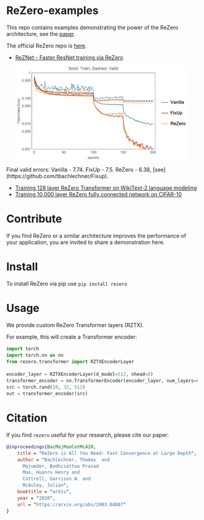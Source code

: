 # ReZero-examples

This repo contains examples demonstrating the power of the ReZero architecture, see the [paper](https://arxiv.org/pdf/2003.04887.pdf).

The official ReZero repo is [here](https://github.com/majumderb/rezero).


- [ReZNet - Faster ResNet training via ReZero](https://github.com/tbachlechner/ReZero-examples/blob/master/ReZNet-6x_faster_ResNet_training_via_ReZero.ipynb)
<p align="center">
<img src=./Plots/ResNet56_error_2.png  alt="ResNet56_error" width="450"/>
</p>
Final valid errors: Vanilla - 7.74. FixUp - 7.5. ReZero - 6.38, [see](https://github.com/tbachlechner/Fixup).

- [Training 128 layer ReZero Transformer on WikiText-2 language modeling](https://github.com/tbachlechner/ReZero-examples/blob/master/ReZero-Deep_Fast_Transformer.ipynb)
- [Training 10,000 layer ReZero fully connected network on CIFAR-10](https://github.com/tbachlechner/ReZero-examples/blob/master/ReZero-Deep_Fast_NeuralNetwork.ipynb)

# Contribute

If you find ReZero or a similar architecture improves the performance of your application, you are invited to share a demonstration here.

# Install

To install ReZero via pip use ```pip install rezero```

# Usage
We provide custom ReZero Transformer layers (RZTX).

For example, this will create a Transformer encoder:
```py
import torch
import torch.nn as nn
from rezero.transformer import RZTXEncoderLayer

encoder_layer = RZTXEncoderLayer(d_model=512, nhead=8)
transformer_encoder = nn.TransformerEncoder(encoder_layer, num_layers=6)
src = torch.rand(10, 32, 512)
out = transformer_encoder(src)
```

# Citation
If you find `rezero` useful for your research, please cite our paper:
```BibTex
@inproceedings{BacMajMaoCotMcA20,
    title = "ReZero is All You Need: Fast Convergence at Large Depth",
    author = "Bachlechner, Thomas  and
      Majumder, Bodhisattwa Prasad
      Mao, Huanru Henry and
      Cottrell, Garrison W. and
      McAuley, Julian",
    booktitle = "arXiv",
    year = "2020",
    url = "https://arxiv.org/abs/2003.04887"
}
```
